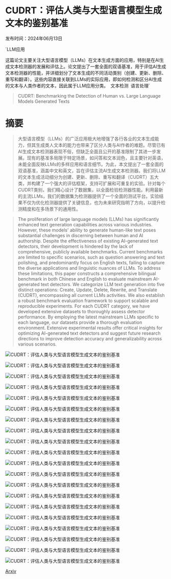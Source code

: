 # CUDRT：评估人类与大型语言模型生成文本的鉴别基准

发布时间：2024年06月13日

`LLM应用

这篇论文主要关注大型语言模型（LLMs）在文本生成方面的应用，特别是在AI生成文本检测器的发展和评估上。论文提出了一套全面的双语基准，用于评估AI生成文本检测器的性能，并详细划分了文本生成的不同活动类别（创建、更新、删除、重写和翻译）。这些内容直接关联到LLMs的实际应用，即如何检测和区分AI生成的文本与人类作者的文本，因此属于LLM应用分类。` `文本检测` `语言处理`

> CUDRT: Benchmarking the Detection of Human vs. Large Language Models Generated Texts

# 摘要

> 大型语言模型（LLMs）的广泛应用极大地增强了各行各业的文本生成能力，但其生成类人文本的能力也带来了区分人类与AI作者的难题。尽管已有AI生成文本检测器表现不俗，但缺乏全面且公开的基准限制了其进一步发展。现有的基准多局限于特定场景，如问答和文本润色，且主要针对英语，未能全面反映LLMs的多样应用和语言细节。为此，本文提出了一套全面的双语基准，涵盖中文和英文，旨在评估主流AI生成文本检测器。我们将LLM的文本生成活动细分为创建、更新、删除、重写和翻译（CUDRT）五大类，并构建了一个强大的评估框架，支持可扩展和可重复的实验。针对每个CUDRT类别，我们精心设计了数据集，以全面检验检测器性能。利用最新的主流LLMs，我们的数据集为检测器提供了一个全面的测试平台。实验结果不仅为优化检测器提供了关键信息，也为未来研究指明了方向，以提升检测精度和在多场景下的通用性。

> The proliferation of large language models (LLMs) has significantly enhanced text generation capabilities across various industries. However, these models' ability to generate human-like text poses substantial challenges in discerning between human and AI authorship. Despite the effectiveness of existing AI-generated text detectors, their development is hindered by the lack of comprehensive, publicly available benchmarks. Current benchmarks are limited to specific scenarios, such as question answering and text polishing, and predominantly focus on English texts, failing to capture the diverse applications and linguistic nuances of LLMs. To address these limitations, this paper constructs a comprehensive bilingual benchmark in both Chinese and English to evaluate mainstream AI-generated text detectors. We categorize LLM text generation into five distinct operations: Create, Update, Delete, Rewrite, and Translate (CUDRT), encompassing all current LLMs activities. We also establish a robust benchmark evaluation framework to support scalable and reproducible experiments. For each CUDRT category, we have developed extensive datasets to thoroughly assess detector performance. By employing the latest mainstream LLMs specific to each language, our datasets provide a thorough evaluation environment. Extensive experimental results offer critical insights for optimizing AI-generated text detectors and suggest future research directions to improve detection accuracy and generalizability across various scenarios.

![CUDRT：评估人类与大型语言模型生成文本的鉴别基准](../../../paper_images/2406.09056/Fig1.jpg)

![CUDRT：评估人类与大型语言模型生成文本的鉴别基准](../../../paper_images/2406.09056/Fig2.jpg)

![CUDRT：评估人类与大型语言模型生成文本的鉴别基准](../../../paper_images/2406.09056/Fig3.jpg)

![CUDRT：评估人类与大型语言模型生成文本的鉴别基准](../../../paper_images/2406.09056/Fig4.jpg)

![CUDRT：评估人类与大型语言模型生成文本的鉴别基准](../../../paper_images/2406.09056/Fig5.jpg)

![CUDRT：评估人类与大型语言模型生成文本的鉴别基准](../../../paper_images/2406.09056/Fig6.jpg)

![CUDRT：评估人类与大型语言模型生成文本的鉴别基准](../../../paper_images/2406.09056/Fig7.jpg)

![CUDRT：评估人类与大型语言模型生成文本的鉴别基准](../../../paper_images/2406.09056/Fig8.jpg)

![CUDRT：评估人类与大型语言模型生成文本的鉴别基准](../../../paper_images/2406.09056/Fig9_1.jpg)

![CUDRT：评估人类与大型语言模型生成文本的鉴别基准](../../../paper_images/2406.09056/Fig9_2.jpg)

![CUDRT：评估人类与大型语言模型生成文本的鉴别基准](../../../paper_images/2406.09056/Fig10_1.jpg)

![CUDRT：评估人类与大型语言模型生成文本的鉴别基准](../../../paper_images/2406.09056/Fig10_2.jpg)

![CUDRT：评估人类与大型语言模型生成文本的鉴别基准](../../../paper_images/2406.09056/Fig11_1.jpg)

![CUDRT：评估人类与大型语言模型生成文本的鉴别基准](../../../paper_images/2406.09056/Fig11_2.jpg)

![CUDRT：评估人类与大型语言模型生成文本的鉴别基准](../../../paper_images/2406.09056/Fig12_1.jpg)

![CUDRT：评估人类与大型语言模型生成文本的鉴别基准](../../../paper_images/2406.09056/Fig12_2.jpg)

![CUDRT：评估人类与大型语言模型生成文本的鉴别基准](../../../paper_images/2406.09056/Fig13_1.jpg)

![CUDRT：评估人类与大型语言模型生成文本的鉴别基准](../../../paper_images/2406.09056/Fig13_2.jpg)

![CUDRT：评估人类与大型语言模型生成文本的鉴别基准](../../../paper_images/2406.09056/Fig14_1.jpg)

![CUDRT：评估人类与大型语言模型生成文本的鉴别基准](../../../paper_images/2406.09056/Fig14_2.jpg)

[Arxiv](https://arxiv.org/abs/2406.09056)